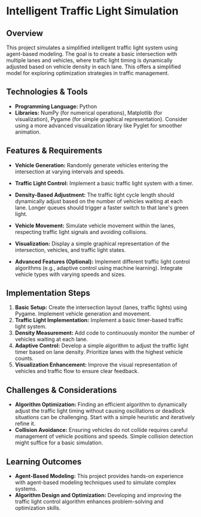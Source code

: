 # Intelligent Traffic Light Simulation

## Overview

This project simulates a simplified intelligent traffic light system using agent-based modeling.  The goal is to create a basic intersection with multiple lanes and vehicles, where traffic light timing is dynamically adjusted based on vehicle density in each lane. This offers a simplified model for exploring optimization strategies in traffic management.

## Technologies & Tools

- **Programming Language:** Python
- **Libraries:**  NumPy (for numerical operations), Matplotlib (for visualization), Pygame (for simple graphical representation).  Consider using a more advanced visualization library like Pyglet for smoother animation.

## Features & Requirements

- **Vehicle Generation:**  Randomly generate vehicles entering the intersection at varying intervals and speeds.
- **Traffic Light Control:** Implement a basic traffic light system with a timer.
- **Density-Based Adjustment:** The traffic light cycle length should dynamically adjust based on the number of vehicles waiting at each lane.  Longer queues should trigger a faster switch to that lane's green light.
- **Vehicle Movement:**  Simulate vehicle movement within the lanes, respecting traffic light signals and avoiding collisions.
- **Visualization:** Display a simple graphical representation of the intersection, vehicles, and traffic light states.

- **Advanced Features (Optional):**  Implement different traffic light control algorithms (e.g., adaptive control using machine learning). Integrate vehicle types with varying speeds and sizes.

## Implementation Steps

1. **Basic Setup:** Create the intersection layout (lanes, traffic lights) using Pygame. Implement vehicle generation and movement.
2. **Traffic Light Implementation:**  Implement a basic timer-based traffic light system.
3. **Density Measurement:**  Add code to continuously monitor the number of vehicles waiting at each lane.
4. **Adaptive Control:** Develop a simple algorithm to adjust the traffic light timer based on lane density.  Prioritize lanes with the highest vehicle counts.
5. **Visualization Enhancement:** Improve the visual representation of vehicles and traffic flow to ensure clear feedback.

## Challenges & Considerations

- **Algorithm Optimization:**  Finding an efficient algorithm to dynamically adjust the traffic light timing without causing oscillations or deadlock situations can be challenging.  Start with a simple heuristic and iteratively refine it.
- **Collision Avoidance:**  Ensuring vehicles do not collide requires careful management of vehicle positions and speeds.  Simple collision detection might suffice for a basic simulation.

## Learning Outcomes

- **Agent-Based Modeling:** This project provides hands-on experience with agent-based modeling techniques used to simulate complex systems.
- **Algorithm Design and Optimization:**  Developing and improving the traffic light control algorithm enhances problem-solving and optimization skills.

